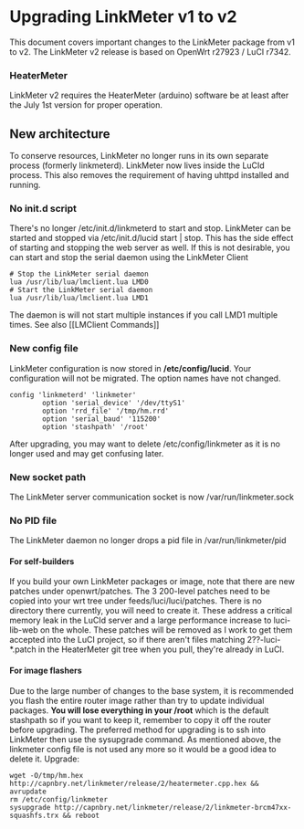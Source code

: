 # Upgrading LinkMeter v1 to v2
This document covers important changes to the LinkMeter package from v1 to v2. The LinkMeter v2 release is based on OpenWrt r27923 / LuCI r7342.

### HeaterMeter
LinkMeter v2 requires the HeaterMeter (arduino) software be at least after the July 1st version for proper operation.

## New architecture
To conserve resources, LinkMeter no longer runs in its own separate process (formerly linkmeterd).  LinkMeter now lives inside the LuCId process.  This also removes the requirement of having uhttpd installed and running.  

### No init.d script
There's no longer /etc/init.d/linkmeterd to start and stop.  LinkMeter can be started and stopped via /etc/init.d/lucid start | stop.  This has the side effect of starting and stopping the web server as well.  If this is not desirable, you can start and stop the serial daemon using the LinkMeter Client

    # Stop the LinkMeter serial daemon
    lua /usr/lib/lua/lmclient.lua LMD0
    # Start the LinkMeter serial daemon 
    lua /usr/lib/lua/lmclient.lua LMD1

The daemon is will not start multiple instances if you call LMD1 multiple times.  See also [[LMClient Commands]]

### New config file
LinkMeter configuration is now stored in **/etc/config/lucid**. Your configuration will not be migrated. The option names have not changed. 

    config 'linkmeterd' 'linkmeter'
            option 'serial_device' '/dev/ttyS1'
            option 'rrd_file' '/tmp/hm.rrd'
            option 'serial_baud' '115200'
            option 'stashpath' '/root'

After upgrading, you may want to delete /etc/config/linkmeter as it is no longer used and may get confusing later.

### New socket path
The LinkMeter server communication socket is now /var/run/linkmeter.sock

### No PID file
The LinkMeter daemon no longer drops a pid file in /var/run/linkmeter/pid

#### For self-builders
If you build your own LinkMeter packages or image, note that there are new patches under openwrt/patches. The 3 200-level patches need to be copied into your wrt tree under feeds/luci/luci/patches. There is no directory there currently, you will need to create it. These address a critical memory leak in the LuCId server and a large performance increase to luci-lib-web on the whole. These patches will be removed as I work to get them accepted into the LuCI project, so if there aren't files matching 2??-luci-*.patch in the HeaterMeter git tree when you pull, they're already in LuCI.

#### For image flashers
Due to the large number of changes to the base system, it is recommended you flash the entire router image rather than try to update individual packages. **You will lose everything in your /root** which is the default stashpath so if you want to keep it, remember to copy it off the router before upgrading.  The preferred method for upgrading is to ssh into LinkMeter then use the sysupgrade command. As mentioned above, the linkmeter config file is not used any more so it would be a good idea to delete it. Upgrade:

    wget -O/tmp/hm.hex http://capnbry.net/linkmeter/release/2/heatermeter.cpp.hex && avrupdate
    rm /etc/config/linkmeter
    sysupgrade http://capnbry.net/linkmeter/release/2/linkmeter-brcm47xx-squashfs.trx && reboot
